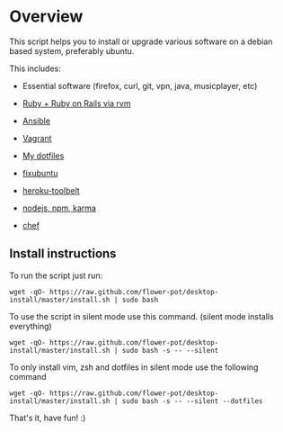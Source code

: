 Overview
========

This script helps you to install or upgrade various software on a debian based
system, preferably ubuntu.

This includes:

* Essential software (firefox, curl, git, vpn, java, musicplayer, etc)

* [Ruby + Ruby on Rails via rvm](http://rvm.io/)

* [Ansible](http://www.ansible.com/)

* [Vagrant](http://www.vagrantup.com/)

* [My dotfiles](https://github.com/FlopsKa/dotfiles)

* [fixubuntu](https://github.com/micahflee/fixubuntu)

* [heroku-toolbelt](https://toolbelt.heroku.com/debian)

* [nodejs, npm, karma](http://nodejs.org/)

* [chef](https://wiki.opscode.com/display/chef/Home)

Install instructions
--------------------

To run the script just run:

	wget -qO- https://raw.github.com/flower-pot/desktop-install/master/install.sh | sudo bash

To use the script in silent mode use this command. (silent mode installs everything)

	wget -qO- https://raw.github.com/flower-pot/desktop-install/master/install.sh | sudo bash -s -- --silent

To only install vim, zsh and dotfiles in silent mode use the following command

	wget -qO- https://raw.github.com/flower-pot/desktop-install/master/install.sh | sudo bash -s -- --silent --dotfiles

That's it, have fun! :)
